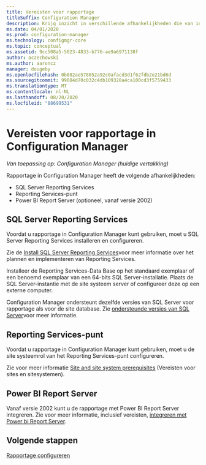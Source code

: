 ```yaml
---
title: Vereisten voor rapportage
titleSuffix: Configuration Manager
description: Krijg inzicht in verschillende afhankelijkheden die van invloed zijn op uw gebruik van rapportage in Configuration Manager.
ms.date: 04/01/2020
ms.prod: configuration-manager
ms.technology: configmgr-core
ms.topic: conceptual
ms.assetid: 9cc508a5-5023-4833-b776-ae9a6971138f
author: aczechowski
ms.author: aaroncz
manager: dougeby
ms.openlocfilehash: 0b082ae578052a92c0afacd3d1f62fdb2e21bd6d
ms.sourcegitcommit: 99084d70c032c4db109328a4ca100cd3f5759433
ms.translationtype: MT
ms.contentlocale: nl-NL
ms.lasthandoff: 08/20/2020
ms.locfileid: "88699531"
---
```

# <a name="prerequisites-for-reporting-in-configuration-manager"></a>Vereisten voor rapportage in Configuration Manager

*Van toepassing op: Configuration Manager (huidige vertakking)*

Rapportage in Configuration Manager heeft de volgende afhankelijkheden:

- SQL Server Reporting Services
- Reporting Services-punt
- Power BI Report Server (optioneel, vanaf versie 2002)

## <a name="sql-server-reporting-services"></a>SQL Server Reporting Services

Voordat u rapportage in Configuration Manager kunt gebruiken, moet u SQL Server Reporting Services installeren en configureren.

Zie de [Install SQL Server Reporting Services](/sql/reporting-services/install-windows/install-reporting-services)voor meer informatie over het plannen en implementeren van Reporting Services.

Installeer de Reporting Services-Data Base op het standaard exemplaar of een benoemd exemplaar van een 64-bits SQL Server-installatie. Plaats de SQL Server-instantie met de site systeem server of configureer deze op een externe computer.

Configuration Manager ondersteunt dezelfde versies van SQL Server voor rapportage als voor de site database. Zie [ondersteunde versies van SQL Server](../../plan-design/configs/support-for-sql-server-versions.md#bkmk_SQLVersions)voor meer informatie.

## <a name="reporting-services-point"></a>Reporting Services-punt

Voordat u rapportage in Configuration Manager kunt gebruiken, moet u de site systeemrol van het Reporting Services-punt configureren.

Zie voor meer informatie [Site and site system prerequisites](../../plan-design/configs/site-and-site-system-prerequisites.md#bkmk_2012RSpoint) (Vereisten voor sites en sitesystemen).

## <a name="power-bi-report-server"></a>Power BI Report Server

Vanaf versie 2002 kunt u de rapportage met Power BI Report Server integreren. Zie voor meer informatie, inclusief vereisten, [integreren met Power bi Report Server](powerbi-report-server.md).

## <a name="next-steps"></a>Volgende stappen

[Rapportage configureren](configuring-reporting.md)